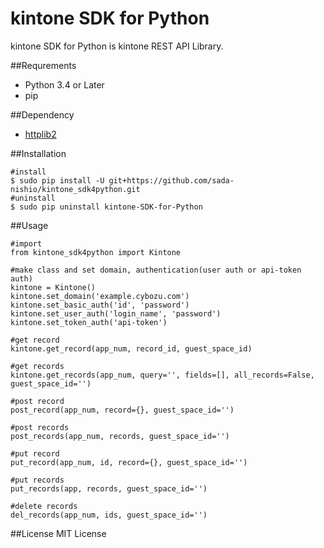 # kintone SDK for Python
kintone SDK for Python is kintone REST API Library.

##Requrements
* Python 3.4 or Later
* pip

##Dependency
* [httplib2](https://github.com/jcgregorio/httplib2)

##Installation
```{.bash}
#install
$ sudo pip install -U git+https://github.com/sada-nishio/kintone_sdk4python.git
#uninstall
$ sudo pip uninstall kintone-SDK-for-Python
```

##Usage
```{.python}
#import
from kintone_sdk4python import Kintone

#make class and set domain, authentication(user auth or api-token auth)
kintone = Kintone()
kintone.set_domain('example.cybozu.com')
kintone.set_basic_auth('id', 'password')
kintone.set_user_auth('login_name', 'password')
kintone.set_token_auth('api-token')

#get record
kintone.get_record(app_num, record_id, guest_space_id)

#get records
kintone.get_records(app_num, query='', fields=[], all_records=False, guest_space_id='')

#post record
post_record(app_num, record={}, guest_space_id='')

#post records
post_records(app_num, records, guest_space_id='')

#put record
put_record(app_num, id, record={}, guest_space_id='')

#put records
put_records(app, records, guest_space_id='')

#delete records
del_records(app_num, ids, guest_space_id='')
```

##License
MIT License